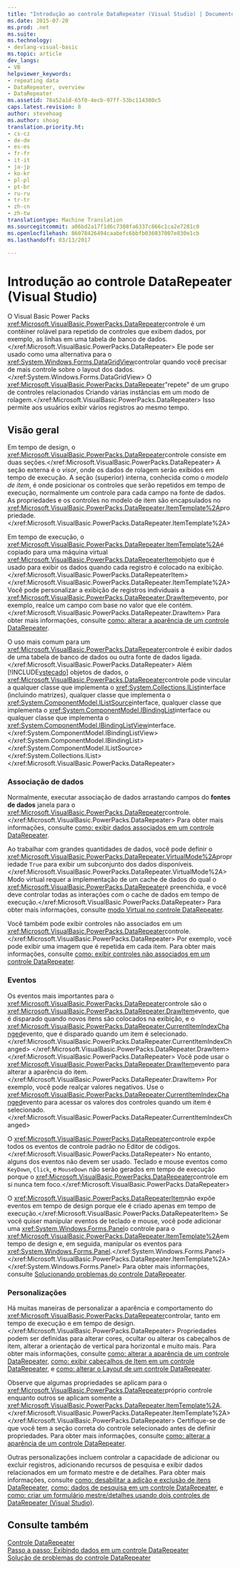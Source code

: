 ```yaml
---
title: "Introdução ao controle DataRepeater (Visual Studio) | Documentos do Microsoft"
ms.date: 2015-07-20
ms.prod: .net
ms.suite: 
ms.technology:
- devlang-visual-basic
ms.topic: article
dev_langs:
- VB
helpviewer_keywords:
- repeating data
- DataRepeater, overview
- DataRepeater
ms.assetid: 78a52a1d-65f0-4ecb-97ff-53bc114300c5
caps.latest.revision: 8
author: stevehoag
ms.author: shoag
translation.priority.ht:
- cs-cz
- de-de
- es-es
- fr-fr
- it-it
- ja-jp
- ko-kr
- pl-pl
- pt-br
- ru-ru
- tr-tr
- zh-cn
- zh-tw
translationtype: Machine Translation
ms.sourcegitcommit: a06bd2a17f1d6c7308fa6337c866c1ca2e7281c0
ms.openlocfilehash: 86078426494caabefc6bbfb036037007e830e1cb
ms.lasthandoff: 03/13/2017

---
```

# <a name="introduction-to-the-datarepeater-control-visual-studio"></a>Introdução ao controle DataRepeater (Visual Studio)
O Visual Basic Power Packs <xref:Microsoft.VisualBasic.PowerPacks.DataRepeater>controle é um contêiner rolável para repetido de controles que exibem dados, por exemplo, as linhas em uma tabela de banco de dados.</xref:Microsoft.VisualBasic.PowerPacks.DataRepeater> Ele pode ser usado como uma alternativa para o <xref:System.Windows.Forms.DataGridView>controlar quando você precisar de mais controle sobre o layout dos dados.</xref:System.Windows.Forms.DataGridView> O <xref:Microsoft.VisualBasic.PowerPacks.DataRepeater>"repete" de um grupo de controles relacionados Criando várias instâncias em um modo de rolagem.</xref:Microsoft.VisualBasic.PowerPacks.DataRepeater> Isso permite aos usuários exibir vários registros ao mesmo tempo.  
  
## <a name="overview"></a>Visão geral  
 Em tempo de design, o <xref:Microsoft.VisualBasic.PowerPacks.DataRepeater>controle consiste em duas seções.</xref:Microsoft.VisualBasic.PowerPacks.DataRepeater> A seção externa é o *visor*, onde os dados de rolagem serão exibidos em tempo de execução. A seção (superior) interna, conhecida como o *modelo de item*, é onde posicionar os controles que serão repetidos em tempo de execução, normalmente um controle para cada campo na fonte de dados. As propriedades e os controles no modelo de item são encapsulados no <xref:Microsoft.VisualBasic.PowerPacks.DataRepeater.ItemTemplate%2A>propriedade.</xref:Microsoft.VisualBasic.PowerPacks.DataRepeater.ItemTemplate%2A>  
  
 Em tempo de execução, o <xref:Microsoft.VisualBasic.PowerPacks.DataRepeater.ItemTemplate%2A>é copiado para uma máquina virtual <xref:Microsoft.VisualBasic.PowerPacks.DataRepeaterItem>objeto que é usado para exibir os dados quando cada registro é colocado na exibição.</xref:Microsoft.VisualBasic.PowerPacks.DataRepeaterItem> </xref:Microsoft.VisualBasic.PowerPacks.DataRepeater.ItemTemplate%2A> Você pode personalizar a exibição de registros individuais a <xref:Microsoft.VisualBasic.PowerPacks.DataRepeater.DrawItem>evento, por exemplo, realce um campo com base no valor que ele contém.</xref:Microsoft.VisualBasic.PowerPacks.DataRepeater.DrawItem> Para obter mais informações, consulte [como: alterar a aparência de um controle DataRepeater](../../../visual-basic/developing-apps/windows-forms/how-to-change-the-appearance-of-a-datarepeater-control-visual-studio.md).  
  
 O uso mais comum para um <xref:Microsoft.VisualBasic.PowerPacks.DataRepeater>controle é exibir dados de uma tabela de banco de dados ou outra fonte de dados ligada.</xref:Microsoft.VisualBasic.PowerPacks.DataRepeater> Além [!INCLUDE[vstecado](../../../csharp/programming-guide/concepts/linq/includes/vstecado_md.md)] objetos de dados, o <xref:Microsoft.VisualBasic.PowerPacks.DataRepeater>controle pode vincular a qualquer classe que implementa o <xref:System.Collections.IList>interface (incluindo matrizes), qualquer classe que implementa o <xref:System.ComponentModel.IListSource>interface, qualquer classe que implementa o <xref:System.ComponentModel.IBindingList>interface ou qualquer classe que implementa o <xref:System.ComponentModel.IBindingListView>interface.</xref:System.ComponentModel.IBindingListView> </xref:System.ComponentModel.IBindingList> </xref:System.ComponentModel.IListSource> </xref:System.Collections.IList> </xref:Microsoft.VisualBasic.PowerPacks.DataRepeater>  
  
### <a name="data-binding"></a>Associação de dados  
 Normalmente, executar associação de dados arrastando campos do **fontes de dados** janela para o <xref:Microsoft.VisualBasic.PowerPacks.DataRepeater>controle.</xref:Microsoft.VisualBasic.PowerPacks.DataRepeater> Para obter mais informações, consulte [como: exibir dados associados em um controle DataRepeater](../../../visual-basic/developing-apps/windows-forms/how-to-display-bound-data-in-a-datarepeater-control-visual-studio.md).  
  
 Ao trabalhar com grandes quantidades de dados, você pode definir o <xref:Microsoft.VisualBasic.PowerPacks.DataRepeater.VirtualMode%2A>propriedade `True` para exibir um subconjunto dos dados disponíveis.</xref:Microsoft.VisualBasic.PowerPacks.DataRepeater.VirtualMode%2A> Modo virtual requer a implementação de um cache de dados do qual o <xref:Microsoft.VisualBasic.PowerPacks.DataRepeater>é preenchida, e você deve controlar todas as interações com o cache de dados em tempo de execução.</xref:Microsoft.VisualBasic.PowerPacks.DataRepeater> Para obter mais informações, consulte [modo Virtual no controle DataRepeater](../../../visual-basic/developing-apps/windows-forms/virtual-mode-in-the-datarepeater-control-visual-studio.md).  
  
 Você também pode exibir controles não associados em um <xref:Microsoft.VisualBasic.PowerPacks.DataRepeater>controle.</xref:Microsoft.VisualBasic.PowerPacks.DataRepeater> Por exemplo, você pode exibir uma imagem que é repetida em cada item. Para obter mais informações, consulte [como: exibir controles não associados em um controle DataRepeater](../../../visual-basic/developing-apps/windows-forms/how-to-display-unbound-controls-in-a-datarepeater-control-visual-studio.md).  
  
### <a name="events"></a>Eventos  
 Os eventos mais importantes para o <xref:Microsoft.VisualBasic.PowerPacks.DataRepeater>controle são o <xref:Microsoft.VisualBasic.PowerPacks.DataRepeater.DrawItem>evento, que é disparado quando novos itens são colocados na exibição, e o <xref:Microsoft.VisualBasic.PowerPacks.DataRepeater.CurrentItemIndexChanged>evento, que é disparado quando um item é selecionado.</xref:Microsoft.VisualBasic.PowerPacks.DataRepeater.CurrentItemIndexChanged> </xref:Microsoft.VisualBasic.PowerPacks.DataRepeater.DrawItem> </xref:Microsoft.VisualBasic.PowerPacks.DataRepeater> Você pode usar o <xref:Microsoft.VisualBasic.PowerPacks.DataRepeater.DrawItem>evento para alterar a aparência do item.</xref:Microsoft.VisualBasic.PowerPacks.DataRepeater.DrawItem> Por exemplo, você pode realçar valores negativos. Use o <xref:Microsoft.VisualBasic.PowerPacks.DataRepeater.CurrentItemIndexChanged>evento para acessar os valores dos controles quando um item é selecionado.</xref:Microsoft.VisualBasic.PowerPacks.DataRepeater.CurrentItemIndexChanged>  
  
 O <xref:Microsoft.VisualBasic.PowerPacks.DataRepeater>controle expõe todos os eventos de controle padrão no Editor de códigos.</xref:Microsoft.VisualBasic.PowerPacks.DataRepeater> No entanto, alguns dos eventos não devem ser usado. Teclado e mouse eventos como `KeyDown`, `Click`, e `MouseDown` não serão gerados em tempo de execução porque o <xref:Microsoft.VisualBasic.PowerPacks.DataRepeater>controle em si nunca tem foco.</xref:Microsoft.VisualBasic.PowerPacks.DataRepeater>  
  
 O <xref:Microsoft.VisualBasic.PowerPacks.DataRepeaterItem>não expõe eventos em tempo de design porque ele é criado apenas em tempo de execução.</xref:Microsoft.VisualBasic.PowerPacks.DataRepeaterItem> Se você quiser manipular eventos de teclado e mouse, você pode adicionar uma <xref:System.Windows.Forms.Panel>o controle para o <xref:Microsoft.VisualBasic.PowerPacks.DataRepeater.ItemTemplate%2A>em tempo de design e, em seguida, manipular os eventos para <xref:System.Windows.Forms.Panel>.</xref:System.Windows.Forms.Panel> </xref:Microsoft.VisualBasic.PowerPacks.DataRepeater.ItemTemplate%2A> </xref:System.Windows.Forms.Panel> Para obter mais informações, consulte [Solucionando problemas do controle DataRepeater](../../../visual-basic/developing-apps/windows-forms/troubleshooting-the-datarepeater-control-visual-studio.md).  
  
### <a name="customizations"></a>Personalizações  
 Há muitas maneiras de personalizar a aparência e comportamento do <xref:Microsoft.VisualBasic.PowerPacks.DataRepeater>controlar, tanto em tempo de execução e em tempo de design.</xref:Microsoft.VisualBasic.PowerPacks.DataRepeater> Propriedades podem ser definidas para alterar cores, ocultar ou alterar os cabeçalhos de item, alterar a orientação de vertical para horizontal e muito mais. Para obter mais informações, consulte [como: alterar a aparência de um controle DataRepeater](../../../visual-basic/developing-apps/windows-forms/how-to-change-the-appearance-of-a-datarepeater-control-visual-studio.md), [como: exibir cabeçalhos de Item em um controle DataRepeater](../../../visual-basic/developing-apps/windows-forms/how-to-display-item-headers-in-a-datarepeater-control-visual-studio.md), e [como: alterar o Layout de um controle DataRepeater](../../../visual-basic/developing-apps/windows-forms/how-to-change-the-layout-of-a-datarepeater-control-visual-studio.md).  
  
 Observe que algumas propriedades se aplicam para o <xref:Microsoft.VisualBasic.PowerPacks.DataRepeater>próprio controle enquanto outros se aplicam somente a <xref:Microsoft.VisualBasic.PowerPacks.DataRepeater.ItemTemplate%2A>.</xref:Microsoft.VisualBasic.PowerPacks.DataRepeater.ItemTemplate%2A> </xref:Microsoft.VisualBasic.PowerPacks.DataRepeater> Certifique-se de que você tem a seção correta do controle selecionado antes de definir propriedades. Para obter mais informações, consulte [como: alterar a aparência de um controle DataRepeater](../../../visual-basic/developing-apps/windows-forms/how-to-change-the-appearance-of-a-datarepeater-control-visual-studio.md).  
  
 Outras personalizações incluem controlar a capacidade de adicionar ou excluir registros, adicionando recursos de pesquisa e exibir dados relacionados em um formato mestre e de detalhes. Para obter mais informações, consulte [como: desabilitar a adição e exclusão de itens DataRepeater](../../../visual-basic/developing-apps/windows-forms/how-to-disable-adding-and-deleting-datarepeater-items-visual-studio.md), [como: dados de pesquisa em um controle DataRepeater](../../../visual-basic/developing-apps/windows-forms/how-to-search-data-in-a-datarepeater-control-visual-studio.md), e [como: criar um formulário mestre/detalhes usando dois controles de DataRepeater (Visual Studio)](../../../visual-basic/developing-apps/windows-forms/how-to-create-a-master-detail-form-by-using-two-datarepeater-controls.md).  
  
## <a name="see-also"></a>Consulte também  
 [Controle DataRepeater](../../../visual-basic/developing-apps/windows-forms/datarepeater-control-visual-studio.md)   
 [Passo a passo: Exibindo dados em um controle DataRepeater](../../../visual-basic/developing-apps/windows-forms/walkthrough-displaying-data-in-a-datarepeater-control-visual-studio.md)   
 [Solução de problemas do controle DataRepeater](../../../visual-basic/developing-apps/windows-forms/troubleshooting-the-datarepeater-control-visual-studio.md)
